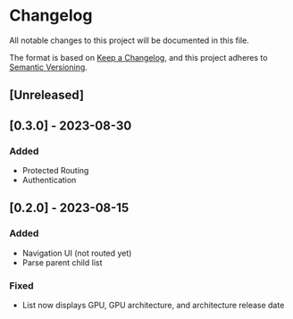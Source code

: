 # Changelog

All notable changes to this project will be documented in this file.

The format is based on [Keep a Changelog](https://keepachangelog.com/en/1.0.0/),
and this project adheres to [Semantic Versioning](https://semver.org/spec/v2.0.0.html).

## [Unreleased]

## [0.3.0] - 2023-08-30

### Added

- Protected Routing
- Authentication

## [0.2.0] - 2023-08-15

### Added

- Navigation UI (not routed yet)
- Parse parent child list

### Fixed

- List now displays GPU, GPU architecture, and architecture release date
